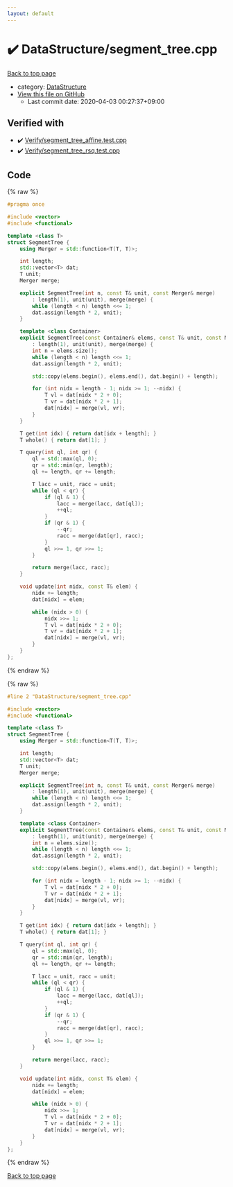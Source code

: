```yaml
---
layout: default
---
```


<!-- mathjax config similar to math.stackexchange -->
<script type="text/javascript" async
  src="https://cdnjs.cloudflare.com/ajax/libs/mathjax/2.7.5/MathJax.js?config=TeX-MML-AM_CHTML">
</script>
<script type="text/x-mathjax-config">
  MathJax.Hub.Config({
    TeX: { equationNumbers: { autoNumber: "AMS" }},
    tex2jax: {
      inlineMath: [ ['$','$'] ],
      processEscapes: true
    },
    "HTML-CSS": { matchFontHeight: false },
    displayAlign: "left",
    displayIndent: "2em"
  });
</script>

<script type="text/javascript" src="https://cdnjs.cloudflare.com/ajax/libs/jquery/3.4.1/jquery.min.js"></script>
<script src="https://cdn.jsdelivr.net/npm/jquery-balloon-js@1.1.2/jquery.balloon.min.js" integrity="sha256-ZEYs9VrgAeNuPvs15E39OsyOJaIkXEEt10fzxJ20+2I=" crossorigin="anonymous"></script>
<script type="text/javascript" src="../../assets/js/copy-button.js"></script>
<link rel="stylesheet" href="../../assets/css/copy-button.css" />


# :heavy_check_mark: DataStructure/segment_tree.cpp

<a href="../../index.html">Back to top page</a>

* category: <a href="../../index.html#5e248f107086635fddcead5bf28943fc">DataStructure</a>
* <a href="{{ site.github.repository_url }}/blob/master/DataStructure/segment_tree.cpp">View this file on GitHub</a>
    - Last commit date: 2020-04-03 00:27:37+09:00




## Verified with

* :heavy_check_mark: <a href="../../verify/Verify/segment_tree_affine.test.cpp.html">Verify/segment_tree_affine.test.cpp</a>
* :heavy_check_mark: <a href="../../verify/Verify/segment_tree_rsq.test.cpp.html">Verify/segment_tree_rsq.test.cpp</a>


## Code

<a id="unbundled"></a>
{% raw %}
```cpp
#pragma once

#include <vector>
#include <functional>

template <class T>
struct SegmentTree {
    using Merger = std::function<T(T, T)>;

    int length;
    std::vector<T> dat;
    T unit;
    Merger merge;

    explicit SegmentTree(int n, const T& unit, const Merger& merge)
        : length(1), unit(unit), merge(merge) {
        while (length < n) length <<= 1;
        dat.assign(length * 2, unit);
    }

    template <class Container>
    explicit SegmentTree(const Container& elems, const T& unit, const Merger& merge)
        : length(1), unit(unit), merge(merge) {
        int n = elems.size();
        while (length < n) length <<= 1;
        dat.assign(length * 2, unit);

        std::copy(elems.begin(), elems.end(), dat.begin() + length);

        for (int nidx = length - 1; nidx >= 1; --nidx) {
            T vl = dat[nidx * 2 + 0];
            T vr = dat[nidx * 2 + 1];
            dat[nidx] = merge(vl, vr);
        }
    }

    T get(int idx) { return dat[idx + length]; }
    T whole() { return dat[1]; }

    T query(int ql, int qr) {
        ql = std::max(ql, 0);
        qr = std::min(qr, length);
        ql += length, qr += length;

        T lacc = unit, racc = unit;
        while (ql < qr) {
            if (ql & 1) {
                lacc = merge(lacc, dat[ql]);
                ++ql;
            }
            if (qr & 1) {
                --qr;
                racc = merge(dat[qr], racc);
            }
            ql >>= 1, qr >>= 1;
        }

        return merge(lacc, racc);
    }

    void update(int nidx, const T& elem) {
        nidx += length;
        dat[nidx] = elem;

        while (nidx > 0) {
            nidx >>= 1;
            T vl = dat[nidx * 2 + 0];
            T vr = dat[nidx * 2 + 1];
            dat[nidx] = merge(vl, vr);
        }
    }
};

```
{% endraw %}

<a id="bundled"></a>
{% raw %}
```cpp
#line 2 "DataStructure/segment_tree.cpp"

#include <vector>
#include <functional>

template <class T>
struct SegmentTree {
    using Merger = std::function<T(T, T)>;

    int length;
    std::vector<T> dat;
    T unit;
    Merger merge;

    explicit SegmentTree(int n, const T& unit, const Merger& merge)
        : length(1), unit(unit), merge(merge) {
        while (length < n) length <<= 1;
        dat.assign(length * 2, unit);
    }

    template <class Container>
    explicit SegmentTree(const Container& elems, const T& unit, const Merger& merge)
        : length(1), unit(unit), merge(merge) {
        int n = elems.size();
        while (length < n) length <<= 1;
        dat.assign(length * 2, unit);

        std::copy(elems.begin(), elems.end(), dat.begin() + length);

        for (int nidx = length - 1; nidx >= 1; --nidx) {
            T vl = dat[nidx * 2 + 0];
            T vr = dat[nidx * 2 + 1];
            dat[nidx] = merge(vl, vr);
        }
    }

    T get(int idx) { return dat[idx + length]; }
    T whole() { return dat[1]; }

    T query(int ql, int qr) {
        ql = std::max(ql, 0);
        qr = std::min(qr, length);
        ql += length, qr += length;

        T lacc = unit, racc = unit;
        while (ql < qr) {
            if (ql & 1) {
                lacc = merge(lacc, dat[ql]);
                ++ql;
            }
            if (qr & 1) {
                --qr;
                racc = merge(dat[qr], racc);
            }
            ql >>= 1, qr >>= 1;
        }

        return merge(lacc, racc);
    }

    void update(int nidx, const T& elem) {
        nidx += length;
        dat[nidx] = elem;

        while (nidx > 0) {
            nidx >>= 1;
            T vl = dat[nidx * 2 + 0];
            T vr = dat[nidx * 2 + 1];
            dat[nidx] = merge(vl, vr);
        }
    }
};

```
{% endraw %}

<a href="../../index.html">Back to top page</a>


